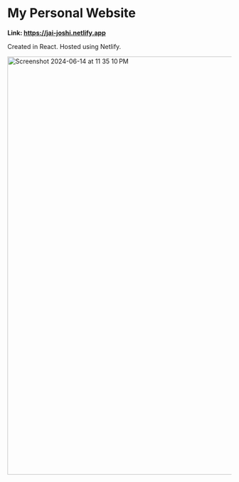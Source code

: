 # My Personal Website

**Link: https://jai-joshi.netlify.app**

Created in React. Hosted using Netlify.

<img width="941" alt="Screenshot 2024-06-14 at 11 35 10 PM" src="https://github.com/Jai0212/My-Website/assets/86296165/5e328a95-eb7c-4367-a99e-4ed14fe7def7">